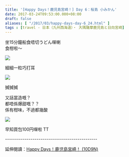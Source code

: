 ```yaml
---
title: '[Happy Days！鹿児島宮崎！] Day 6：桜島 小みかん'
date: 2017-03-24T09:53:00.000+08:00
draft: false
aliases: [ "/2017/03/happy-days-day-6_24.html" ]
tags : [travel - 日本（九州西海道）・ 大隅薩摩鹿児島と日向宮崎]
---
```


坐15分鐘船食唔切うどん㗎喇  
食柑啦～  

[![](https://c2.staticflickr.com/4/3792/33395537762_30379e8e23_z.jpg)](https://c2.staticflickr.com/4/3792/33395537762_30379e8e23_z.jpg)

細細一粒巧打耳  

[![](https://c1.staticflickr.com/3/2924/32708824964_38e5e45c24_z.jpg)](https://c1.staticflickr.com/3/2924/32708824964_38e5e45c24_z.jpg)

搣搣搣  
  
又話當造嘅？  
都唔係爆甜嘅？？  
係有柑味，不過都幾酸  

[![](https://c1.staticflickr.com/3/2888/33395548522_f4186fcaf0_z.jpg)](https://c1.staticflickr.com/3/2888/33395548522_f4186fcaf0_z.jpg)

早知買包100円㗎啦 TT  
  
\-----------------------------------------------  
  
延伸閱讀：[Happy Days！鹿児島宮崎！ (10D9N)](http://www.hidie.net/2017/06/happy-days10d9n.html)